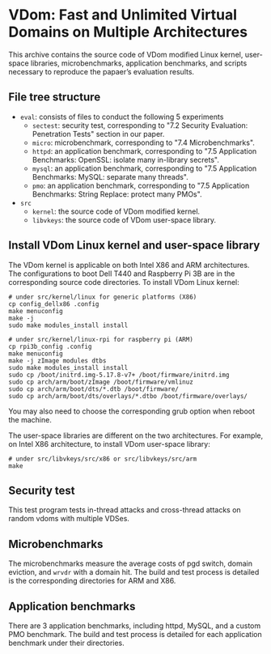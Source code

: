 # VDom: Fast and Unlimited Virtual Domains on Multiple Architectures

This archive contains the source code of VDom modified Linux kernel, user-space libraries, microbenchmarks, application benchmarks, and scripts necessary to reproduce the papaer’s evaluation results.

## File tree structure
- `eval`: consists of files to conduct the following 5 experiments
	- `sectest`: security test, corresponding to "7.2 Security Evaluation: Penetration Tests" section in our paper.
	- `micro`: microbenchmark, corresponding to "7.4 Microbenchmarks".
	- `httpd`: an application benchmark, corresponding to "7.5 Application Benchmarks: OpenSSL: isolate many in-library secrets".
	- `mysql`: an application benchmark, corresponding to "7.5 Application Benchmarks: MySQL: separate many threads".
	- `pmo`: an application benchmark, corresponding to "7.5 Application Benchmarks: String Replace: protect many PMOs".
- `src`
	- `kernel`: the source code of VDom modified kernel.
	- `libvkeys`: the source code of VDom user-space library.

## Install VDom Linux kernel and user-space library
The VDom kernel is applicable on both Intel X86 and ARM architectures. The configurations to boot Dell T440 and Raspberry Pi 3B are in the corresponding source code directories. To install VDom Linux kernel:
```
# under src/kernel/linux for generic platforms (X86)
cp config_dellx86 .config
make menuconfig
make -j
sudo make modules_install install
```
```
# under src/kernel/linux-rpi for raspberry pi (ARM)
cp rpi3b_config .config
make menuconfig
make -j zImage modules dtbs
sudo make modules_install install
sudo cp /boot/initrd.img-5.17.8-v7+ /boot/firmware/initrd.img
sudo cp arch/arm/boot/zImage /boot/firmware/vmlinuz
sudo cp arch/arm/boot/dts/*.dtb /boot/firmware/
sudo cp arch/arm/boot/dts/overlays/*.dtbo /boot/firmware/overlays/
```
You may also need to choose the corresponding grub option when reboot the machine. 

The user-space libraries are different on the two architectures. For example, on Intel X86 architecture, to install VDom user-space library:
```
# under src/libvkeys/src/x86 or src/libvkeys/src/arm
make
```

## Security test
This test program tests in-thread attacks and cross-thread attacks on random vdoms with multiple VDSes.

## Microbenchmarks
The microbenchmarks measure the average costs of pgd switch, domain eviction, and `wrvdr` with a domain hit. The build and test process is detailed is the corresponding directories for ARM and X86.


## Application benchmarks
There are 3 application benchmarks, including httpd, MySQL, and a custom PMO benchmark. The build and test process is detailed for each application benchmark under their directories. 